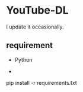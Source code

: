 # YouTube-DL
I update it occasionally.<br>

## requirement
- Python

- ```bash
pip install -r requirements.txt
```
